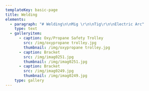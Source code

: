 ```yaml
---
templateKey: basic-page
title: Welding
elements:
  - paragraph: "# Welding\n\nMig \r\n\nTig\r\n\nElectric Arc"
    type: text
  - galleryitem:
      - caption: Oxy/Propane Safety Trolley
        src: /img/oxypropane trolley.jpg
        thumbnail: /img/oxypropane trolley.jpg
      - caption: Bracket
        src: /img/imag0251.jpg
        thumbnail: /img/imag0251.jpg
      - caption: Bracket
        src: /img/imag0249.jpg
        thumbnail: /img/imag0249.jpg
    type: gallery
---
```


